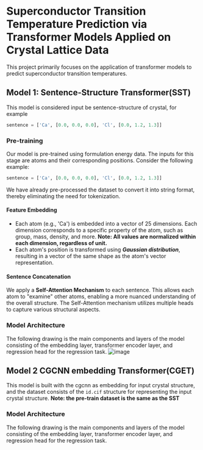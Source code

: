 # Superconductor Transition Temperature Prediction via Transformer Models Applied on Crystal Lattice Data

This project primarily focuses on the application of transformer models to predict superconductor transition temperatures.
## Model 1: Sentence-Structure Transformer(SST)
This model is considered input be sentence-structure of crystal, for example
```python
sentence = ['Ca', [0.0, 0.0, 0.0], 'Cl', [0.0, 1.2, 1.3]]
```
### Pre-training
Our model is pre-trained using formulation energy data. The inputs for this stage are atoms and their corresponding positions. Consider the following example:
```python
sentence = ['Ca', [0.0, 0.0, 0.0], 'Cl', [0.0, 1.2, 1.3]]
```
We have already pre-processed the dataset to convert it into string format, thereby eliminating the need for tokenization.

#### Feature Embedding
- Each atom (e.g., 'Ca') is embedded into a vector of 25 dimensions. Each dimension corresponds to a specific property of the atom, such as group, mass, density, and more. **Note: All values are normalized within each dimension, regardless of unit.**
- Each atom's position is transformed using **_Gaussian distribution_**, resulting in a vector of the same shape as the atom's vector representation.
#### Sentence Concatenation
We apply a **Self-Attention Mechanism** to each sentence. This allows each atom to "examine" other atoms, enabling a more nuanced understanding of the overall structure. The Self-Attention mechanism utilizes multiple heads to capture various structural aspects.

### Model Architecture
The following drawing is the main components and layers of the model consisting of the embedding layer, transformer encoder layer, and regression head for the regression task.
![image](https://github.com/Alessange/superconductor-predict/assets/56106326/6b3b459e-976b-4795-930e-832177df84c9)

## Model 2 CGCNN embedding Transformer(CGET)
This model is built with the cgcnn as embedding for input crystal structure, and the dataset consists of the ```id.cif``` structure for representing the input crystal structure.
**Note: the pre-train dataset is the same as the SST**

### Model Architecture
The following drawing is the main components and layers of the model consisting of the embedding layer, transformer encoder layer, and regression head for the regression task.


